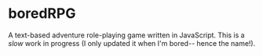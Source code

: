 # boredRPG
A text-based adventure role-playing game written in JavaScript. This is a *slow* work in progress (I only updated it when I'm bored-- hence the name!).
